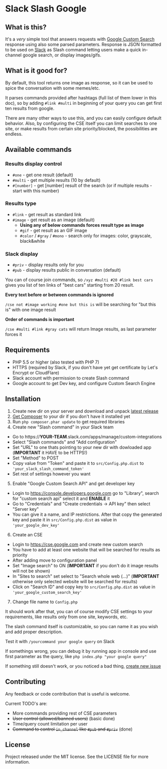 # Slack Slash Google

## What is this?
It's a *very* simple tool that answers requests with [Google Custom Search](https://cse.google.com) response using also some parsed parameters.
Response is JSON formatted to be used on [Slack](https://slack.com) as Slash command letting users make a quick in-channel google search, or display images/gifs.

## What is it good for?
By default, this tool returns one image as response, so it can be used to spice the conversation with some memes/etc.

It parses commands provided after hashtags (full list of them lower in this doc), so by adding `#link #multi` in beginning of your query you can get first ten results from google.

There are many other ways to use this, and you can easily configure default behavior.
Also, by configuring the CSE itself you can limit searches to one site, or make results from certain site priority/blocked, the possibilities are endless.

## Available commands
### Results display control
- `#one` - get one result (default)
- `#multi` - get multiple results (10 by default)
- `#[number]` - get [number] result of the search (or if multiple results - start with this number)

### Results type
- `#link` - get result as standard link
- `#image` - get result as an image (default)
  - **Using any of below commands forces result type as image**
  - `#gif` - get result as an GIF image
  - `#color` / `#gray` / `#mono` - search only for images: color, grayscale, black&white

### Slack display
- `#priv` - display results only for you
- `#pub` - display results public in conversation (default)

You can of course join commands, so `/xyz #multi #20 #link best cars` gives you list of ten links of "best cars" starting from 20 result.

**Every text before or between commands is ignored** 

`/cse not #image working #one but this is` will be searching for "but this is" with one image result 

**Order of commands is important**

`/cse #multi #link #gray cats` will return Image results, as last parameter forces it

## Requirements
* PHP 5.5 or higher (also tested with PHP 7)
* HTTPS (required by Slack, if you don't have yet get certificate by Let's Encrypt or CloudFlare)
* Slack account with permission to create Slash command
* Google account to get Dev key, and configure Custom Search Engine

## Installation
1. Create new dir on your server and download and unpack [latest release](https://github.com/wolfish/slack-slash-google/releases)
2. [Get Composer](https://getcomposer.org/download/) to your dir if you don't have it installed yet
3. Run `php composer.phar update` to get required libraries
4. Create new "Slash command" in your Slack team
  - Go to https://**YOUR-TEAM**.slack.com/apps/manage/custom-integrations
  - Select "Slash commands" and "Add configuration"
  - Set "URL" to one thats pointing to your new dir with dowloaded app (**IMPORTANT** it HAVE to be HTTPS!)
  - Set "Method" to POST
  - Copy value from "Token" and paste it to `src/Config.php.dist` to `'your_slack_slash_command_token'`
  - Set rest of settings however you want
5. Enable "Google Custom Search API" and get developer key
  - Login to https://console.developers.google.com go to "Library", search for "custom search api" select it and **ENABLE** it
  - Go to "Credentials" and "Create credentials -> API key" then select "Server key"
  - You can give it a name, and IP restrictions. After that copy the generated key and paste it in `src/Config.php.dist` as value in `'your_google_dev_key'`
6. Create an CSE
  - Login to https://cse.google.com and create new custom search
  - You have to add at least one website that will be searched for results as priority
  - After adding move to configuration panel
  - Set "Image search" to ON (**IMPORTANT** if you don't do it image results will not be shown)
  - In "Sites to search" set select to "Search whole web (...)" (**IMPORTANT** otherwise only selected website will be searched for results)
  - Click on "Search ID" and copy key to `src/Config.php.dist` as value in `'your_google_custom_search_key'`
7. Change file name to `Config.php`

It should work after that, you can of course modify CSE settings to your requirements, like results only from one site, keywords, etc.

The slash command itself is customizable, so you can name it as you wish and add proper description.

Test it with `/yourcommand your google query` on Slack

If somethings wrong, you can debug it by running app in console and use first parameter as the query, like `php index.php "your google query"`

If something still doesn't work, or you noticed a bad thing, [create new issue](https://github.com/wolfish/slack-slash-google/issues)

## Contributing
Any feedback or code contribution that is useful is welcome.

Current TODO's are:
* More commands providing rest of CSE parameters
* ~~User control (allowed/banned users)~~ (basic done)
* Time/query count limitation per user 
* ~~Command to control `in_channel` like `#pub` and `#priv`~~ (done)

## License
Project released under the MIT license. See the LICENSE file for more information.
